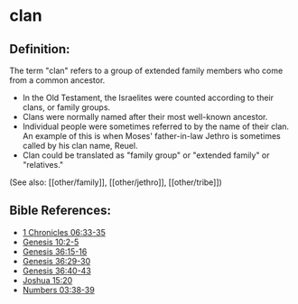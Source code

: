 # clan #

## Definition: ##

The term "clan" refers to a group of extended family members who come from a common ancestor.

* In the Old Testament, the Israelites were counted according to their clans, or family groups.
* Clans were normally named after their most well-known ancestor.
* Individual people were sometimes referred to by the name of their clan. An example of this is when Moses' father-in-law Jethro is sometimes called by his clan name, Reuel.
* Clan could be translated as "family group" or "extended family" or "relatives."

(See also: [[other/family]], [[other/jethro]], [[other/tribe]])

## Bible References: ##

* [1 Chronicles 06:33-35](en/tn/1ch/help/06/33)
* [Genesis 10:2-5](en/tn/gen/help/10/02)
* [Genesis 36:15-16](en/tn/gen/help/36/15)
* [Genesis 36:29-30](en/tn/gen/help/36/29)
* [Genesis 36:40-43](en/tn/gen/help/36/40)
* [Joshua 15:20](en/tn/jos/help/15/20)
* [Numbers 03:38-39](en/tn/num/help/03/38)